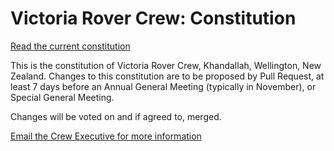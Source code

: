 # Victoria Rover Crew: Constitution

[Read the current constitution](constitution.md)

This is the constitution of Victoria Rover Crew, Khandallah, Wellington, New Zealand. 
Changes to this constitution are to be proposed by Pull Request, at least 7 days before an Annual General Meeting (typically in November), or Special General Meeting.

Changes will be voted on and if agreed to, merged.

[Email the Crew Executive for more information](mailto:exec@victoriarovers.com)